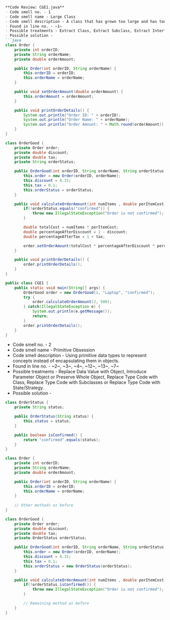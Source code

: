 ```markdown
**Code Review: CGE1.java**
- Code smell no. - 1
- Code smell name - Large Class
- Code smell description - A class that has grown too large and has too many responsibilities.
- Found in line no. - ~1~
- Possible treatments - Extract Class, Extract Subclass, Extract Interface, Duplicate Observed Data.
- Possible solution - 
```java
class Order {
    private int orderID;
    private String orderName;
    private double orderAmount;

    public Order(int orderID, String orderName) {
        this.orderID = orderID;
        this.orderName = orderName;
    }

    public void setOrderAmount(double orderAmount) {
        this.orderAmount = orderAmount;
    }

    public void printOrderDetails() {
        System.out.println("Order ID: " + orderID);
        System.out.println("Order Name: " + orderName);
        System.out.println("Order Amount: " + Math.round(orderAmount));
    }
}

class OrderGood {
    private Order order;
    private double discount;
    private double tax;
    private String orderStatus;

    public OrderGood(int orderID, String orderName, String orderStatus) {
        this.order = new Order(orderID, orderName);
        this.discount = 0.15;
        this.tax = 0.1;
        this.orderStatus = orderStatus;
    }

    public void calculateOrderAmount(int numItems , double perItemCost) throws IllegalStateException {
        if(!orderStatus.equals("confirmed")) {
            throw new IllegalStateException("Order is not confirmed");
        }

        double totalCost = numItems * perItemCost;
        double percentageAfterDiscount = 1 - discount;
        double percentageAfterTax = 1 + tax;

        order.setOrderAmount(totalCost * percentageAfterDiscount * percentageAfterTax);
    }

    public void printOrderDetails() {
        order.printOrderDetails();
    }
}

public class CGE1 {
    public static void main(String[] args) {
        OrderGood order = new OrderGood(1, "Laptop", "confirmed");
        try {
            order.calculateOrderAmount(2, 500);
        } catch(IllegalStateException e) {
            System.out.println(e.getMessage());
            return;
        }
        order.printOrderDetails();
    }
}
```
- Code smell no. - 2
- Code smell name - Primitive Obsession
- Code smell description - Using primitive data types to represent concepts instead of encapsulating them in objects.
- Found in line no. - ~2~, ~3~, ~4~, ~12~, ~13~, ~7~
- Possible treatments - Replace Data Value with Object, Introduce Parameter Object or Preserve Whole Object, Replace Type Code with Class, Replace Type Code with Subclasses or Replace Type Code with State/Strategy.
- Possible solution - 
```java
class OrderStatus {
    private String status;

    public OrderStatus(String status) {
        this.status = status;
    }

    public boolean isConfirmed() {
        return "confirmed".equals(status);
    }
}

class Order {
    private int orderID;
    private String orderName;
    private double orderAmount;

    public Order(int orderID, String orderName) {
        this.orderID = orderID;
        this.orderName = orderName;
    }
    
    // Other methods as before
}

class OrderGood {
    private Order order;
    private double discount;
    private double tax;
    private OrderStatus orderStatus;

    public OrderGood(int orderID, String orderName, String orderStatus) {
        this.order = new Order(orderID, orderName);
        this.discount = 0.15;
        this.tax = 0.1;
        this.orderStatus = new OrderStatus(orderStatus);
    }

    public void calculateOrderAmount(int numItems , double perItemCost) throws IllegalStateException {
        if(!orderStatus.isConfirmed()) {
            throw new IllegalStateException("Order is not confirmed");
        }

        // Remaining method as before
    }
}
```
```